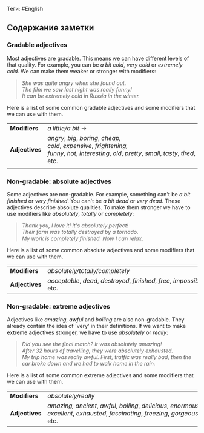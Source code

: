 Теги: #English 
## Содержание заметки
### Gradable adjectives

Most adjectives are gradable. This means we can have different levels of that quality. For example, you can be _a bit cold_, _very cold_ or _extremely cold._ We can make them weaker or stronger with modifiers:

> _She was quite angry when she found out.  
> The film we saw last night was really funny!  
> It can be extremely cold in Russia in the winter._

Here is a list of some common gradable adjectives and some modifiers that we can use with them.

|                |                                                                                                                                                    |                  |                 |             |
| -------------- | -------------------------------------------------------------------------------------------------------------------------------------------------- | ---------------- | --------------- | ----------- |
| **Modifiers**  | _a little/a bit_ →                                                                                                                                 | _pretty/quite_ → | _really/very_ → | _extremely_ |
| **Adjectives** | _angry_, _big_, _boring_, _cheap, cold_, _expensive_, _frightening, funny_, _hot_, _interesting_, _old_, _pretty_, _small_, _tasty_, _tired_, etc. |                  |                 |             |
|                |                                                                                                                                                    |                  |                 |             |
### Non-gradable: absolute adjectives

Some adjectives are non-gradable. For example, something can't be _a bit finished_ or _very finished_. You can't be _a bit dead_ or _very dead_. These adjectives describe absolute qualities. To make them stronger we have to use modifiers like _absolutely_, _totally_ or _completely_:

> _Thank you, I love it! It's absolutely perfect!  
> Their farm was totally destroyed by a tornado.  
> My work is completely finished. Now I can relax._

Here is a list of some common absolute adjectives and some modifiers that we can use with them.

|   |   |
|---|---|
|**Modifiers**|_absolutely/totally/completely_|
|**Adjectives**|_acceptable_, _dead_, _destroyed_, _finished_, _free_, _impossible_, _necessary_, _perfect_, _ruined_, _unacceptable_, etc.|

### Non-gradable: extreme adjectives

Adjectives like _amazing_, _awful_ and _boiling_ are also non-gradable. They already contain the idea of 'very' in their definitions. If we want to make extreme adjectives stronger, we have to use _absolutely_ or _really_:

> _Did you see the final match? It was absolutely amazing!  
> After 32 hours of travelling, they were absolutely exhausted.  
> My trip home was really awful. First, traffic was really bad, then the car broke down and we had to walk home in the rain._

Here is a list of some common extreme adjectives and some modifiers that we can use with them.

|                |                                                                                                                                                                        |
| -------------- | ---------------------------------------------------------------------------------------------------------------------------------------------------------------------- |
| **Modifiers**  | _absolutely/really_                                                                                                                                                    |
| **Adjectives** | _amazing, ancient_, _awful_, _boiling_, _delicious_, _enormous, excellent_, _exhausted_, _fascinating_, _freezing_, _gorgeous_, _terrible_, _terrifying_, _tiny_, etc. |